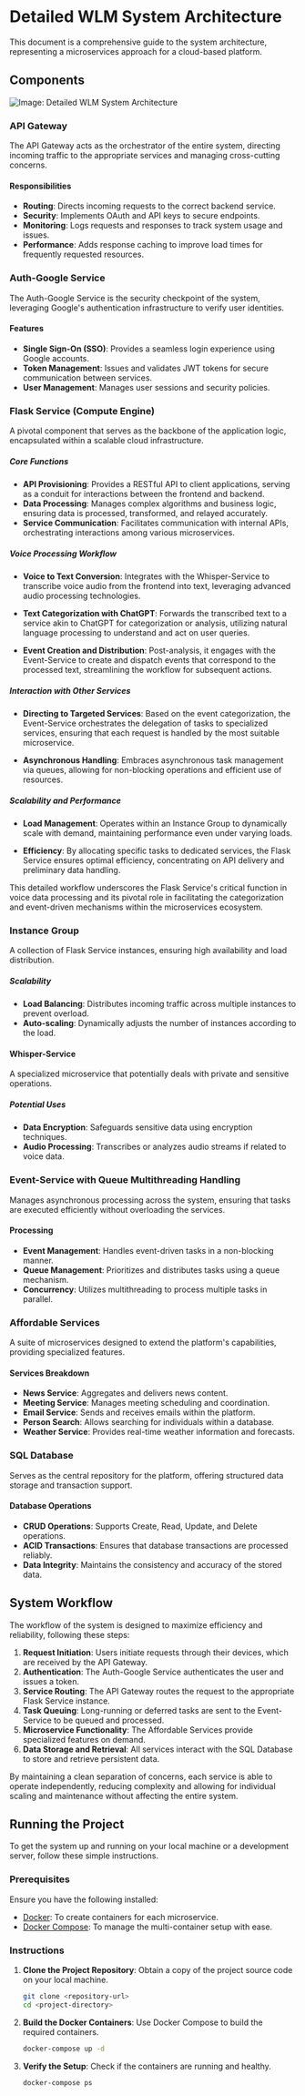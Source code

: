 # Detailed WLM System Architecture

This document is a comprehensive guide to the system architecture, representing a microservices approach for a cloud-based platform.

## Components
![Image: Detailed WLM System Architecture](arhitecture.png)
### API Gateway

The API Gateway acts as the orchestrator of the entire system, directing incoming traffic to the appropriate services and managing cross-cutting concerns.

#### Responsibilities

- **Routing**: Directs incoming requests to the correct backend service.
- **Security**: Implements OAuth and API keys to secure endpoints.
- **Monitoring**: Logs requests and responses to track system usage and issues.
- **Performance**: Adds response caching to improve load times for frequently requested resources.

### Auth-Google Service

The Auth-Google Service is the security checkpoint of the system, leveraging Google's authentication infrastructure to verify user identities.

#### Features

- **Single Sign-On (SSO)**: Provides a seamless login experience using Google accounts.
- **Token Management**: Issues and validates JWT tokens for secure communication between services.
- **User Management**: Manages user sessions and security policies.

### Flask Service (Compute Engine)

A pivotal component that serves as the backbone of the application logic, encapsulated within a scalable cloud infrastructure.

##### Core Functions

- **API Provisioning**: Provides a RESTful API to client applications, serving as a conduit for interactions between the frontend and backend.
- **Data Processing**: Manages complex algorithms and business logic, ensuring data is processed, transformed, and relayed accurately.
- **Service Communication**: Facilitates communication with internal APIs, orchestrating interactions among various microservices.

##### Voice Processing Workflow

- **Voice to Text Conversion**: Integrates with the Whisper-Service to transcribe voice audio from the frontend into text, leveraging advanced audio processing technologies.

- **Text Categorization with ChatGPT**: Forwards the transcribed text to a service akin to ChatGPT for categorization or analysis, utilizing natural language processing to understand and act on user queries.

- **Event Creation and Distribution**: Post-analysis, it engages with the Event-Service to create and dispatch events that correspond to the processed text, streamlining the workflow for subsequent actions.

##### Interaction with Other Services

- **Directing to Targeted Services**: Based on the event categorization, the Event-Service orchestrates the delegation of tasks to specialized services, ensuring that each request is handled by the most suitable microservice.

- **Asynchronous Handling**: Embraces asynchronous task management via queues, allowing for non-blocking operations and efficient use of resources.

##### Scalability and Performance

- **Load Management**: Operates within an Instance Group to dynamically scale with demand, maintaining performance even under varying loads.

- **Efficiency**: By allocating specific tasks to dedicated services, the Flask Service ensures optimal efficiency, concentrating on API delivery and preliminary data handling.

This detailed workflow underscores the Flask Service's critical function in voice data processing and its pivotal role in facilitating the categorization and event-driven mechanisms within the microservices ecosystem.


### Instance Group

A collection of Flask Service instances, ensuring high availability and load distribution.

##### Scalability

- **Load Balancing**: Distributes incoming traffic across multiple instances to prevent overload.
- **Auto-scaling**: Dynamically adjusts the number of instances according to the load.

#### Whisper-Service

A specialized microservice that potentially deals with private and sensitive operations.

##### Potential Uses

- **Data Encryption**: Safeguards sensitive data using encryption techniques.
- **Audio Processing**: Transcribes or analyzes audio streams if related to voice data.

### Event-Service with Queue Multithreading Handling

Manages asynchronous processing across the system, ensuring that tasks are executed efficiently without overloading the services.

#### Processing

- **Event Management**: Handles event-driven tasks in a non-blocking manner.
- **Queue Management**: Prioritizes and distributes tasks using a queue mechanism.
- **Concurrency**: Utilizes multithreading to process multiple tasks in parallel.

### Affordable Services

A suite of microservices designed to extend the platform's capabilities, providing specialized features.

#### Services Breakdown

- **News Service**: Aggregates and delivers news content.
- **Meeting Service**: Manages meeting scheduling and coordination.
- **Email Service**: Sends and receives emails within the platform.
- **Person Search**: Allows searching for individuals within a database.
- **Weather Service**: Provides real-time weather information and forecasts.

### SQL Database

Serves as the central repository for the platform, offering structured data storage and transaction support.

#### Database Operations

- **CRUD Operations**: Supports Create, Read, Update, and Delete operations.
- **ACID Transactions**: Ensures that database transactions are processed reliably.
- **Data Integrity**: Maintains the consistency and accuracy of the stored data.

## System Workflow

The workflow of the system is designed to maximize efficiency and reliability, following these steps:

1. **Request Initiation**: Users initiate requests through their devices, which are received by the API Gateway.
2. **Authentication**: The Auth-Google Service authenticates the user and issues a token.
3. **Service Routing**: The API Gateway routes the request to the appropriate Flask Service instance.
4. **Task Queuing**: Long-running or deferred tasks are sent to the Event-Service to be queued and processed.
5. **Microservice Functionality**: The Affordable Services provide specialized features on demand.
6. **Data Storage and Retrieval**: All services interact with the SQL Database to store and retrieve persistent data.

By maintaining a clean separation of concerns, each service is able to operate independently, reducing complexity and allowing for individual scaling and maintenance without affecting the entire system.


## Running the Project

To get the system up and running on your local machine or a development server, follow these simple instructions.

### Prerequisites

Ensure you have the following installed:

- [Docker](https://www.docker.com/get-started): To create containers for each microservice.
- [Docker Compose](https://docs.docker.com/compose/install/): To manage the multi-container setup with ease.

### Instructions

1. **Clone the Project Repository**: Obtain a copy of the project source code on your local machine.

   ```bash
   git clone <repository-url>
   cd <project-directory>
    ```
   
2. **Build the Docker Containers**: Use Docker Compose to build the required containers.
    ```bash
    docker-compose up -d
    ```
3. **Verify the Setup**: Check if the containers are running and healthy.
    ```bash
    docker-compose ps
    ```